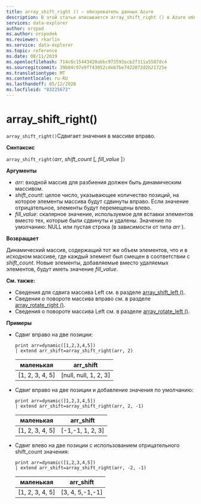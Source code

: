```yaml
---
title: array_shift_right () — обозреватель данных Azure
description: В этой статье описывается array_shift_right () в Azure обозреватель данных.
services: data-explorer
author: orspod
ms.author: orspodek
ms.reviewer: rkarlin
ms.service: data-explorer
ms.topic: reference
ms.date: 08/11/2019
ms.openlocfilehash: 714c6c15443420abbc973593acb2f311a5507dc4
ms.sourcegitcommit: 39b04c97e9ff43052cdeb7be7422072d2b21725e
ms.translationtype: MT
ms.contentlocale: ru-RU
ms.lasthandoff: 05/12/2020
ms.locfileid: "83225672"
---
```

# <a name="array_shift_right"></a>array_shift_right()

`array_shift_right()`Сдвигает значения в массиве вправо.

**Синтаксис**

`array_shift_right(`*arr*, *shift_count* [, *fill_value* ]`)`

**Аргументы**

* *arr*: входной массив для разбиения должен быть динамическим массивом.
* *shift_count*: целое число, указывающее количество позиций, на которое элементы массива будут сдвинуты вправо. Если значение отрицательное, элементы будут перемещены влево.
* *fill_value*: скалярное значение, используемое для вставки элементов вместо тех, которые были сдвинуты и удалены. Значение по умолчанию: NULL или пустая строка (в зависимости от типа *arr* ).

**Возвращает**

Динамический массив, содержащий тот же объем элементов, что и в исходном массиве, где каждый элемент был смещен в соответствии с *shift_count*. Новые элементы, добавляемые вместо удаляемых элементов, будут иметь значение *fill_value*.

**См. также:**

* Сведения для сдвига массива Left см. в разделе [array_shift_left ()](array_shift_leftfunction.md).
* Сведения о повороте массива вправо см. в разделе [array_rotate_right ()](array_rotate_rightfunction.md).
* Сведения о повороте массива Left см. в разделе [array_rotate_left ()](array_rotate_leftfunction.md).

**Примеры**

* Сдвиг вправо на две позиции:

    <!-- csl: https://help.kusto.windows.net:443/Samples -->
    ```kusto
    print arr=dynamic([1,2,3,4,5]) 
    | extend arr_shift=array_shift_right(arr, 2)
    ```
    
    |маленькая|arr_shift|
    |---|---|
    |[1, 2, 3, 4, 5]|[null, null, 1, 2, 3]|

* Сдвиг вправо на две позиции и добавление значения по умолчанию:

    <!-- csl: https://help.kusto.windows.net:443/Samples -->
    ```kusto
    print arr=dynamic([1,2,3,4,5]) 
    | extend arr_shift=array_shift_right(arr, 2, -1)
    ```
    
    |маленькая|arr_shift|
    |---|---|
    |[1, 2, 3, 4, 5]|[-1,-1, 1, 2, 3]|


* Сдвиг влево на две позиции с использованием отрицательного shift_count значения:

    <!-- csl: https://help.kusto.windows.net:443/Samples -->
    ```kusto
    print arr=dynamic([1,2,3,4,5]) 
    | extend arr_shift=array_shift_right(arr, -2, -1)
    ```
    
    |маленькая|arr_shift|
    |---|---|
    |[1, 2, 3, 4, 5]|[3, 4, 5,-1,-1]|
    